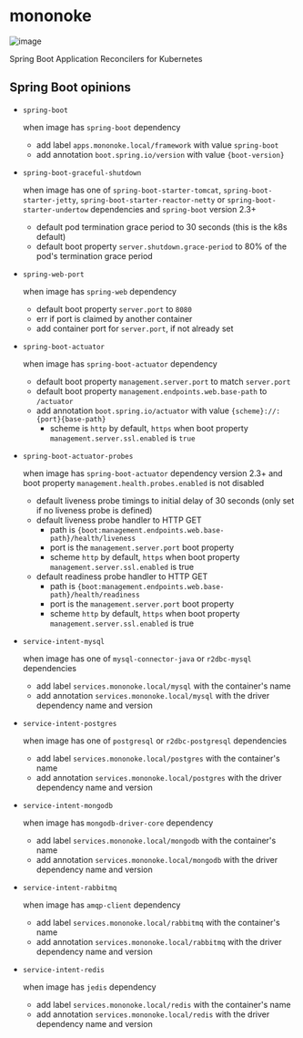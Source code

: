 # mononoke
![image](https://musicart.xboxlive.com/7/ac355100-0000-0000-0000-000000000002/504/image.jpg?w=800&h=600)

Spring Boot Application Reconcilers for Kubernetes

## Spring Boot opinions


- `spring-boot`
  
  when image has `spring-boot` dependency

  - add label `apps.mononoke.local/framework` with value `spring-boot`
  - add annotation `boot.spring.io/version` with value `{boot-version}`

- `spring-boot-graceful-shutdown`

  when image has one of `spring-boot-starter-tomcat`, `spring-boot-starter-jetty`, `spring-boot-starter-reactor-netty` or `spring-boot-starter-undertow` dependencies and `spring-boot` version 2.3+

  - default pod termination grace period to 30 seconds (this is the k8s default)
  - default boot property `server.shutdown.grace-period` to 80% of the pod's termination grace period

- `spring-web-port`

  when image has `spring-web` dependency
 
  - default boot property `server.port` to `8080`
  - err if port is claimed by another container
  - add container port for `server.port`, if not already set

- `spring-boot-actuator`

  when image has `spring-boot-actuator` dependency

  - default boot property `management.server.port` to match `server.port`
  - default boot property `management.endpoints.web.base-path` to `/actuator`
  - add annotation `boot.spring.io/actuator` with value `{scheme}://:{port}{base-path}`
    - scheme is `http` by default, `https` when boot property `management.server.ssl.enabled` is `true`

- `spring-boot-actuator-probes`

  when image has `spring-boot-actuator` dependency version 2.3+ and boot property `management.health.probes.enabled` is not disabled

  - default liveness probe timings to initial delay of 30 seconds (only set if no liveness probe is defined)
  - default liveness probe handler to HTTP GET
    - path is `{boot:management.endpoints.web.base-path}/health/liveness`
    - port is the `management.server.port` boot property
    - scheme `http` by default, `https` when boot property `management.server.ssl.enabled` is true
  - default readiness probe handler to HTTP GET
    - path is `{boot:management.endpoints.web.base-path}/health/readiness`
    - port is the `management.server.port` boot property
    - scheme `http` by default, `https` when boot property `management.server.ssl.enabled` is true

- `service-intent-mysql`

  when image has one of `mysql-connector-java` or `r2dbc-mysql` dependencies
  
  - add label `services.mononoke.local/mysql` with the container's name
  - add annotation `services.mononoke.local/mysql` with the driver dependency name and version

- `service-intent-postgres`

  when image has one of `postgresql` or `r2dbc-postgresql` dependencies
  
  - add label `services.mononoke.local/postgres` with the container's name
  - add annotation `services.mononoke.local/postgres` with the driver dependency name and version

- `service-intent-mongodb`

  when image has `mongodb-driver-core` dependency
  
  - add label `services.mononoke.local/mongodb` with the container's name
  - add annotation `services.mononoke.local/mongodb` with the driver dependency name and version

- `service-intent-rabbitmq`

  when image has `amqp-client` dependency
  
  - add label `services.mononoke.local/rabbitmq` with the container's name
  - add annotation `services.mononoke.local/rabbitmq` with the driver dependency name and version

- `service-intent-redis`

  when image has `jedis` dependency
  
  - add label `services.mononoke.local/redis` with the container's name
  - add annotation `services.mononoke.local/redis` with the driver dependency name and version
